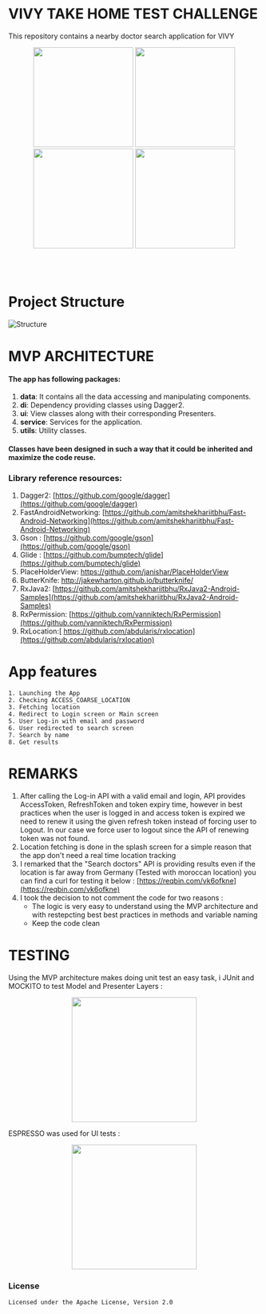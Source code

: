 


# VIVY TAKE HOME TEST CHALLENGE
This repository contains a nearby doctor search application for VIVY
<p align="center">
  <img src="http://achraf.fps-platform.com/DEMO-min.gif" width="200" >
  <img src="http://achraf.fps-platform.com/splash_screen.png" width="200">
  <img src="http://achraf.fps-platform.com/login_screen.png" width="200">
  <img src="http://achraf.fps-platform.com/doctors_list_screen.png" width="200">
</p>
<br>
<br>

# Project Structure
![Structure](http://achraf.fps-platform.com/architecture.jpg)
<br>

# MVP ARCHITECTURE

#### The app has following packages:
1. **data**: It contains all the data accessing and manipulating components.
2. **di**: Dependency providing classes using Dagger2.
3. **ui**: View classes along with their corresponding Presenters.
4. **service**: Services for the application.
5. **utils**: Utility classes.

#### Classes have been designed in such a way that it could be inherited and maximize the code reuse.

### Library reference resources:
1. Dagger2: [https://github.com/google/dagger](https://github.com/google/dagger)
2. FastAndroidNetworking: [https://github.com/amitshekhariitbhu/Fast-Android-Networking](https://github.com/amitshekhariitbhu/Fast-Android-Networking)
3. Gson : [https://github.com/google/gson](https://github.com/google/gson)
4. Glide : [https://github.com/bumptech/glide](https://github.com/bumptech/glide)
5. PlaceHolderView: https://github.com/janishar/PlaceHolderView
6. ButterKnife: http://jakewharton.github.io/butterknife/
7. RxJava2: [https://github.com/amitshekhariitbhu/RxJava2-Android-Samples](https://github.com/amitshekhariitbhu/RxJava2-Android-Samples)
8.  RxPermission: [https://github.com/vanniktech/RxPermission](https://github.com/vanniktech/RxPermission)
9.  RxLocation:[ https://github.com/abdularis/rxlocation](https://github.com/abdularis/rxlocation)

# App features
```
1. Launching the App
2. Checking ACCESS_COARSE_LOCATION
3. Fetching location
4. Redirect to Login screen or Main screen
5. User Log-in with email and password
6. User redirected to search screen
7. Search by name
8. Get results
```

# REMARKS
1. After calling the Log-in API with a valid email and login, API provides AccessToken, RefreshToken and token expiry time, however in best practices when the user is logged in and access token is expired we need to renew it using the given refresh token instead of forcing user to Logout.
In our case we force user to logout since the API of renewing token was not found.
2. Location fetching is done in the splash screen for a simple reason that the app don't need a real time location tracking
3. I remarked that the "Search doctors" API is providing results even if the location is far away from Germany (Tested with moroccan location) you can find a curl for testing it below :  [https://reqbin.com/vk6ofkne](https://reqbin.com/vk6ofkne)
4. I took the decision to not comment the code for two reasons :
	 - The logic is very easy to understand using the MVP architecture and with restepcting best best practices in methods and variable naming
	 - Keep the code clean

# TESTING
Using the MVP architecture makes doing unit test an easy task, i JUnit and MOCKITO to test Model and Presenter Layers :
<p align="center">
  <img src="http://achraf.fps-platform.com/tests.png" width="250">
</p>

ESPRESSO was used for UI tests :
<p align="center">
  <img src="http://achraf.fps-platform.com/ui_test.png" width="250">
</p>



### License
```
Licensed under the Apache License, Version 2.0